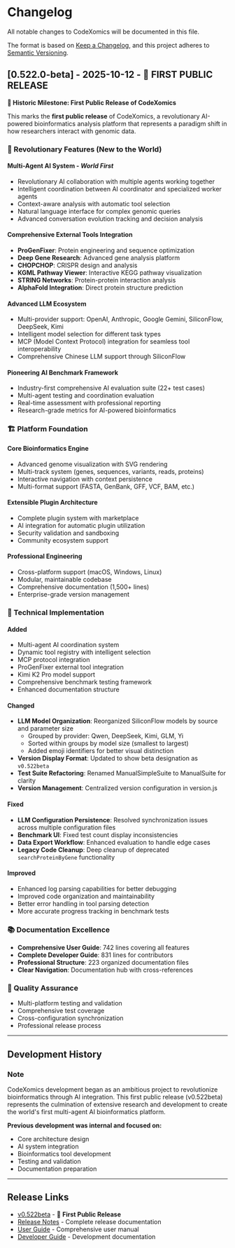 # Changelog

All notable changes to CodeXomics will be documented in this file.

The format is based on [Keep a Changelog](https://keepachangelog.com/en/1.0.0/),
and this project adheres to [Semantic Versioning](https://semver.org/spec/v2.0.0.html).

## [0.522.0-beta] - 2025-10-12 - 🚀 FIRST PUBLIC RELEASE

**🎉 Historic Milestone: First Public Release of CodeXomics**

This marks the **first public release** of CodeXomics, a revolutionary AI-powered bioinformatics analysis platform that represents a paradigm shift in how researchers interact with genomic data.

### 🌟 Revolutionary Features (New to the World)

#### **Multi-Agent AI System** - *World First*
- Revolutionary AI collaboration with multiple agents working together
- Intelligent coordination between AI coordinator and specialized worker agents
- Context-aware analysis with automatic tool selection
- Natural language interface for complex genomic queries
- Advanced conversation evolution tracking and decision analysis

#### **Comprehensive External Tools Integration**
- **ProGenFixer**: Protein engineering and sequence optimization
- **Deep Gene Research**: Advanced gene analysis platform
- **CHOPCHOP**: CRISPR design and analysis
- **KGML Pathway Viewer**: Interactive KEGG pathway visualization
- **STRING Networks**: Protein-protein interaction analysis
- **AlphaFold Integration**: Direct protein structure prediction

#### **Advanced LLM Ecosystem**
- Multi-provider support: OpenAI, Anthropic, Google Gemini, SiliconFlow, DeepSeek, Kimi
- Intelligent model selection for different task types
- MCP (Model Context Protocol) integration for seamless tool interoperability
- Comprehensive Chinese LLM support through SiliconFlow

#### **Pioneering AI Benchmark Framework**
- Industry-first comprehensive AI evaluation suite (22+ test cases)
- Multi-agent testing and coordination evaluation
- Real-time assessment with professional reporting
- Research-grade metrics for AI-powered bioinformatics

### 🏗️ Platform Foundation

#### **Core Bioinformatics Engine**
- Advanced genome visualization with SVG rendering
- Multi-track system (genes, sequences, variants, reads, proteins)
- Interactive navigation with context persistence
- Multi-format support (FASTA, GenBank, GFF, VCF, BAM, etc.)

#### **Extensible Plugin Architecture**
- Complete plugin system with marketplace
- AI integration for automatic plugin utilization
- Security validation and sandboxing
- Community ecosystem support

#### **Professional Engineering**
- Cross-platform support (macOS, Windows, Linux)
- Modular, maintainable codebase
- Comprehensive documentation (1,500+ lines)
- Enterprise-grade version management

### 🔧 Technical Implementation

#### Added
- Multi-agent AI coordination system
- Dynamic tool registry with intelligent selection
- MCP protocol integration
- ProGenFixer external tool integration
- Kimi K2 Pro model support
- Comprehensive benchmark testing framework
- Enhanced documentation structure

#### Changed
- **LLM Model Organization**: Reorganized SiliconFlow models by source and parameter size
  - Grouped by provider: Qwen, DeepSeek, Kimi, GLM, Yi
  - Sorted within groups by model size (smallest to largest)
  - Added emoji identifiers for better visual distinction
- **Version Display Format**: Updated to show beta designation as `v0.522beta`
- **Test Suite Refactoring**: Renamed ManualSimpleSuite to ManualSuite for clarity
- **Version Management**: Centralized version configuration in version.js

#### Fixed
- **LLM Configuration Persistence**: Resolved synchronization issues across multiple configuration files
- **Benchmark UI**: Fixed test count display inconsistencies
- **Data Export Workflow**: Enhanced evaluation to handle edge cases
- **Legacy Code Cleanup**: Deep cleanup of deprecated `searchProteinByGene` functionality

#### Improved
- Enhanced log parsing capabilities for better debugging
- Improved code organization and maintainability
- Better error handling in tool parsing detection
- More accurate progress tracking in benchmark tests

### 📚 Documentation Excellence
- **Comprehensive User Guide**: 742 lines covering all features
- **Complete Developer Guide**: 831 lines for contributors
- **Professional Structure**: 223 organized documentation files
- **Clear Navigation**: Documentation hub with cross-references

### 🎯 Quality Assurance
- Multi-platform testing and validation
- Comprehensive test coverage
- Cross-configuration synchronization
- Professional release process

---

## Development History

### Note
CodeXomics development began as an ambitious project to revolutionize bioinformatics through AI integration. This first public release (v0.522beta) represents the culmination of extensive research and development to create the world's first multi-agent AI bioinformatics platform.

**Previous development was internal and focused on:**
- Core architecture design
- AI system integration
- Bioinformatics tool development
- Testing and validation
- Documentation preparation

---

## Release Links

- [v0.522beta](https://github.com/Scilence2022/CodeXomics/releases/tag/v0.522beta) - 🚀 **First Public Release**
- [Release Notes](RELEASE_NOTES_v0.522beta.md) - Complete release documentation
- [User Guide](../user-guides/USER_GUIDE.md) - Comprehensive user manual
- [Developer Guide](../developer-guides/DEVELOPER_GUIDE.md) - Development documentation

